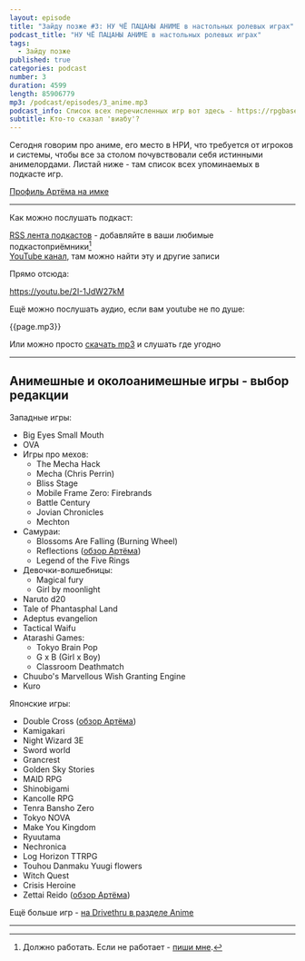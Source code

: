 ```yaml
---
layout: episode
title: "Зайду позже #3: НУ ЧЁ ПАЦАНЫ АНИМЕ в настольных ролевых играх"
podcast_title: "НУ ЧЁ ПАЦАНЫ АНИМЕ в настольных ролевых играх"
tags:
  - Зайду позже
published: true
categories: podcast
number: 3
duration: 4599
length: 85906779
mp3: /podcast/episodes/3_anime.mp3
podcast_info: Список всех перечисленных игр вот здесь - https://rpgbasement.xyz/2019-02-20-podcast_3/
subtitle: Кто-то сказал 'виабу'?
---
```

Сегодня говорим про аниме, его место в НРИ, что требуется от игроков и системы, чтобы все за столом почувствовали себя истинными анимелордами. Листай ниже - там список всех упоминаемых в подкасте игр.

[Профиль Артёма на имке](https://imaginaria.ru/profile/qdrn/)

---

Как можно послушать подкаст:

[RSS лента подкастов](/podcast/zp-feed.xml) - добавляйте в ваши любимые подкастоприёмники[^1]  
[YouTube канал](https://www.youtube.com/channel/UCr-09bDJ9wvDxTMmotgOeFg), там можно найти эту и другие записи

Прямо отсюда:

https://youtu.be/2I-1JdW27kM

Ещё можно послушать аудио, если вам youtube не по душе:

{{page.mp3}}

Или можно просто [скачать mp3]({{page.mp3}}) и слушать где угодно

---
## Анимешные и околоанимешные игры - выбор редакции

Западные игры:  
 - Big Eyes Small Mouth
 - OVA
 - Игры про мехов:
     - The Mecha Hack
     - Mecha (Chris Perrin)
     - Bliss Stage
     - Mobile Frame Zero: Firebrands
     - Battle Century
     - Jovian Chronicles
     - Mechton
 - Самураи:
     - Blossoms Are Falling (Burning Wheel)
     - Reflections ([обзор Артёма](https://imaginaria.ru/p/reflections.html))
     - Legend of the Five Rings
 - Девочки-волшебницы:
     - Magical fury
     - Girl by moonlight
 - Naruto d20
 - Tale of Phantasphal Land
 - Adeptus evangelion
 - Tactical Waifu
 - Atarashi Games:
    - Tokyo Brain Pop
    - G x B (Girl x Boy)
    - Classroom Deathmatch
 - Chuubo's Marvellous Wish Granting Engine
 - Kuro

Японские игры:  
 - Double Cross ([обзор Артёма](https://imaginaria.ru/p/double-cross.html))
 - Kamigakari
 - Night Wizard 3E
 - Sword world
 - Grancrest
 - Golden Sky Stories
 - MAID RPG
 - Shinobigami
 - Kancolle RPG
 - Tenra Bansho Zero
 - Tokyo NOVA
 - Make You Kingdom
 - Ryuutama
 - Nechronica
 - Log Horizon TTRPG
 - Touhou Danmaku Yuugi flowers
 - Witch Quest
 - Crisis Heroine
 - Zettai Reido ([обзор Артёма](https://imaginaria.ru/p/zettai-reido-erp-ad.html))

Ещё больше игр - [на Drivethru в разделе Anime](https://www.drivethrurpg.com/browse.php?filters=910_0_0_0_0)

---

[^1]: Должно работать. Если не работает - [пиши мне](https://t.me/wunderwaffla).
